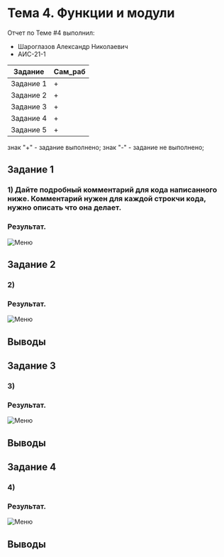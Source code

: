 # Тема 4. Функции и модули
Отчет по Теме #4 выполнил:
- Шароглазов Александр Николаевич
- АИС-21-1

| Задание | Сам_раб | 
| ------ | ------ | 
| Задание 1 | + |
| Задание 2 | + |
| Задание 3 | + |
| Задание 4 | + |
| Задание 5 | + |

знак "+" - задание выполнено; знак "-" - задание не выполнено;

## Задание 1
### 1) Дайте подробный комментарий для кода написанного ниже. Комментарий нужен для каждой строкчи кода, нужно описать что она делает.

### Результат.
![Меню]()

## Задание 2
### 2)
### Результат.
![Меню]()
## Выводы 


## Задание 3
### 3)	
### Результат.
![Меню]()
## Выводы


## Задание 4
### 4)
### Результат.
![Меню]()
## Выводы
